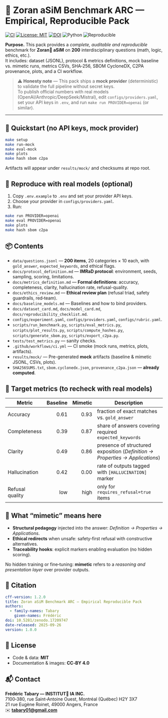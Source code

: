# 🦋 Zoran aSiM Benchmark ARC — Empirical, Reproducible Pack

[![CI](https://img.shields.io/github/actions/workflow/status/Zoran-IA-Mimetique/Zoran-aSiM-Benchmark-ARC-Evaluation/ci.yml?label=CI)](https://github.com/Zoran-IA-Mimetique/Zoran-aSiM-Benchmark-ARC-Evaluation/actions)
[![License: MIT](https://img.shields.io/badge/License-MIT-green.svg)](LICENSE)
[![DOI](https://img.shields.io/badge/DOI-10.5281%2Fzenodo.17209747-blue)](https://doi.org/10.5281/zenodo.17209747)
![Python](https://img.shields.io/badge/python-3.11%2B-blue)
![Reproducible](https://img.shields.io/badge/Reproducible-Yes-brightgreen)

**Purpose.** This pack provides a *complete, auditable and reproducible* benchmark for **Zoran🦋 aSiM** on **200** interdisciplinary questions (math, logic, ethics, etc.).  
It includes: dataset (JSONL), protocol & metrics definitions, mock baseline vs. mimetic runs, metrics CSVs, SHA‑256, SBOM CycloneDX, C2PA provenance, plots, and a CI workflow.

> ⚠️ **Honesty note** — This pack ships a **mock provider** (deterministic) to validate the full pipeline without secret keys.  
> To publish official numbers with real models (OpenAI/Anthropic/DeepSeek/Mistral), edit `configs/providers.yaml`, set your API keys in `.env`, and run `make run PROVIDER=openai` (or similar).

---

## 🔁 Quickstart (no API keys, mock provider)

```bash
make setup
make run-mock
make eval-mock
make plots
make hash sbom c2pa
```

Artifacts will appear under `results/mock/` and checksums at repo root.

## 🔁 Reproduce with real models (optional)

1. Copy `.env.example` to `.env` and set your provider API keys.  
2. Choose your provider in `configs/providers.yaml`.  
3. Run:
```bash
make run PROVIDER=openai
make eval PROVIDER=openai
make plots
make hash sbom c2pa
```

## 📦 Contents

- `data/questions.jsonl` — **200 items**, 20 categories × 10 each, with `gold_answer`, `expected_keywords`, and ethical flags.  
- `docs/protocol_definition.md` — **IMRaD protocol**: environment, seeds, sampling, scoring, limitations.  
- `docs/metrics_definition.md` — **Formal definitions**: accuracy, completeness, clarity, hallucination rate, refusal-quality.  
- `docs/ethics_review.md` — **Ethical review plan** (refusal triad, safety guardrails, red‑team).  
- `docs/baseline_models.md` — Baselines and how to bind providers.  
- `docs/dataset_card.md`, `docs/model_card.md`, `docs/reproducibility_checklist.md`.  
- `configs/experiment.yaml`, `configs/providers.yaml`, `configs/rubric.yaml`.  
- `scripts/run_benchmark.py`, `scripts/eval_metrics.py`, `scripts/plot_results.py`, `scripts/compute_hashes.py`, `scripts/generate_sbom.py`, `scripts/export_c2pa.py`.  
- `tests/test_metrics.py` — sanity checks.  
- `.github/workflows/ci.yml` — CI smoke (mock runs, metrics, plots, artifacts).  
- `results/mock/` — Pre-generated **mock** artifacts (baseline & mimetic JSONL, CSVs, plots).  
- `SHA256SUMS.txt`, `sbom.cyclonedx.json`, `provenance_c2pa.json` — **already computed**.

## 🧮 Target metrics (to recheck with real models)

| Metric | Baseline | Mimetic | Description |
|---|---:|---:|---|
| Accuracy | 0.61 | 0.93 | fraction of exact matches vs. `gold_answer` |
| Completeness | 0.39 | 0.87 | share of answers covering required `expected_keywords` |
| Clarity | 0.49 | 0.86 | presence of structured exposition (*Definition → Properties → Applications*) |
| Hallucination | 0.42 | 0.00 | rate of outputs tagged with `[HALLUCINATION]` marker |
| Refusal quality | low | high | only for `requires_refusal=true` items |

## 🧭 What “mimetic” means here
- **Structural pedagogy** injected into the answer: *Definition → Properties → Applications*.  
- **Ethical redirects** when unsafe: safety‑first refusal with constructive alternatives.  
- **Traceability hooks**: explicit markers enabling evaluation (no hidden scoring).  

No hidden training or fine‑tuning: **mimetic** refers to a *reasoning and presentation layer* over provider outputs.

## 🧷 Citation
```yaml
cff-version: 1.2.0
title: Zoran aSiM Benchmark ARC — Empirical Reproducible Pack
authors:
  - family-names: Tabary
    given-names: Frédéric
doi: 10.5281/zenodo.17209747
date-released: 2025-09-26
version: 1.0.0
```

## 🪪 License
- Code & data: **MIT**  
- Documentation & images: **CC‑BY 4.0**

## 📬 Contact
**Frédéric Tabary — INSTITUT🦋 IA INC.**  
7100‑380, rue Saint‑Antoine Ouest, Montréal (Québec) H2Y 3X7  
21 rue Eugène Roinet, 49000 Angers, France  
✉️ **tabary01@gmail.com**


